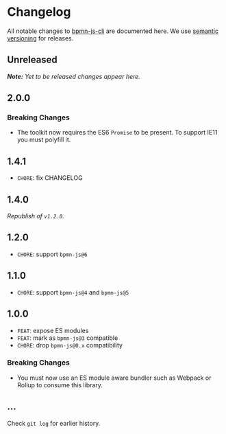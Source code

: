 # Changelog

All notable changes to [bpmn-js-cli](https://github.com/bpmn-io/bpmn-js-cli) are documented here. We use [semantic versioning](http://semver.org/) for releases.

## Unreleased

___Note:__ Yet to be released changes appear here._

## 2.0.0

### Breaking Changes

* The toolkit now requires the ES6 `Promise` to be present. To support IE11 you must polyfill it.

## 1.4.1

* `CHORE`: fix CHANGELOG

## 1.4.0

_Republish of `v1.2.0`._

## 1.2.0

* `CHORE`: support `bpmn-js@6`

## 1.1.0

* `CHORE`: support `bpmn-js@4` and `bpmn-js@5`

## 1.0.0

* `FEAT`: expose ES modules
* `FEAT`: mark as `bpmn-js@3` compatible
* `CHORE`: drop `bpmn-js@0.x` compatibility

### Breaking Changes

* You must now use an ES module aware bundler such as Webpack or Rollup to consume this library.

## ...

Check `git log` for earlier history.
